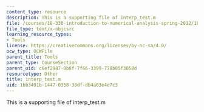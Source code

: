 ```yaml
---
content_type: resource
description: This is a supporting file of interp_test.m
file: /courses/18-330-introduction-to-numerical-analysis-spring-2012/1bb3491b1447035838dfdb4a03e4e7c3_interp_test.m
file_type: text/x-objcsrc
learning_resource_types:
- Tools
license: https://creativecommons.org/licenses/by-nc-sa/4.0/
ocw_type: OCWFile
parent_title: Tools
parent_type: CourseSection
parent_uid: c6ef2987-0b8f-7f66-3399-778b05f3058d
resourcetype: Other
title: interp_test.m
uid: 1bb3491b-1447-0358-38df-db4a03e4e7c3
---
```

This is a supporting file of interp_test.m